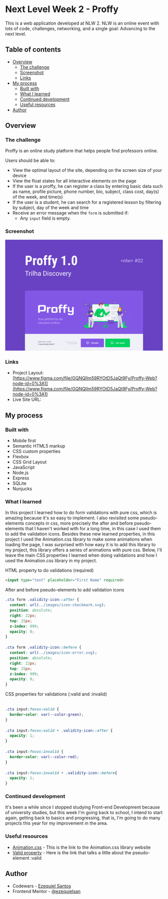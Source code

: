 # Next Level Week 2 - Proffy

This is a web application developed at NLW 2. NLW is an online event with lots of code, challenges, networking, and a single goal: Advancing to the next level.

## Table of contents

- [Overview](#overview)
  - [The challenge](#the-challenge)
  - [Screenshot](#screenshot)
  - [Links](#links)
- [My process](#my-process)
  - [Built with](#built-with)
  - [What I learned](#what-i-learned)
  - [Continued development](#continued-development)
  - [Useful resources](#useful-resources)
- [Author](#author)

## Overview

### The challenge

Proffy is an online study platform that helps people find professors online.

Users should be able to:

- View the optimal layout of the site, depending on the screen size of your device
- View the float states for all interactive elements on the page
- If the user is a proffy, he can register a class by entering basic data such as name, profile picture, phone number, bio, subject, class cost, day(s) of the week, and time(s)
- If the user is a student, he can search for a registered lesson by filtering by subject, day of the week and time
- Receive an error message when the `form` is submitted if:
  - Any `input` field is empty. 


### Screenshot

![](./public/images/design/screenshot.png)

### Links

- Project Layout: [https://www.figma.com/file/GQNQIlm59RYOtD5JaQt9Fy/Proffy-Web?node-id=0%3A1](https://www.figma.com/file/GQNQIlm59RYOtD5JaQt9Fy/Proffy-Web?node-id=0%3A1)
- Live Site URL: []()

## My process

### Built with

- Mobile first
- Semantic HTML5 markup
- CSS custom properties
- Flexbox
- CSS Grid Layout
- JavaScript
- Node.js
- Express
- SQLite
- Nunjucks

### What I learned

In this project I learned how to do form validations with pure css, which is amazing because it's so easy to implement. I also revisited some pseudo-elements concepts in css, more precisely the after and before pseudo-elements that I haven't worked with for a long time, in this case I used them to add the validation icons. Besides these new learned properties, in this project I used the Animation.css library to make some animations when loading the page, I was surprised with how easy it is to add this library to my project, this library offers a series of animations with pure css. Below, I'll leave the main CSS properties I learned when doing validations and how I used the Animation.css library in my project.

HTML property to do validations (required)
```html
<input type="text" placeholder="First Name" required>
```

After and before pseudo-elements to add validation icons
```css
.cta form .validity-icon::after {
  content: url(../images/icon-checkmark.svg);
  position: absolute;
  right: 22px;
  top: 15px;
  z-index: 999;
  opacity: 0;
}

.cta form .validity-icon::before {
  content: url(../images/icon-error.svg);
  position: absolute;
  right: 22px;
  top: 15px;
  z-index: 999;
  opacity: 0;
}
```

CSS properties for validations (:valid and :invalid)
```css

.cta input:focus:valid {
  border-color: var(--color-green); 
}

.cta input:focus:valid + .validity-icon::after {
  opacity: 1; 
}

.cta input:focus:invalid {
  border-color: var(--color-red); 
}

.cta input:focus:invalid + .validity-icon::before{
  opacity: 1;
}
```

### Continued development

It's been a while since I stopped studying Front-end Development because of university studies, but this week I'm going back to school, I intend to start again, getting back to basics and progressing, that is, I'm going to do many projects this year for my improvement in the area.

### Useful resources

- [Animation.css](https://animate.style) - This is the link to the Animation.css library website
- [Valid property](https://css-tricks.com/almanac/selectors/v/valid/) - Here is the link that talks a little about the pseudo-element :valid

## Author

- Codewars - [Ezequiel Santos](https://www.codewars.com/users/Ezequiel%20Santos)
- Frontend Mentor - [@ezequielsan](https://www.frontendmentor.io/profile/ezequielsan)
